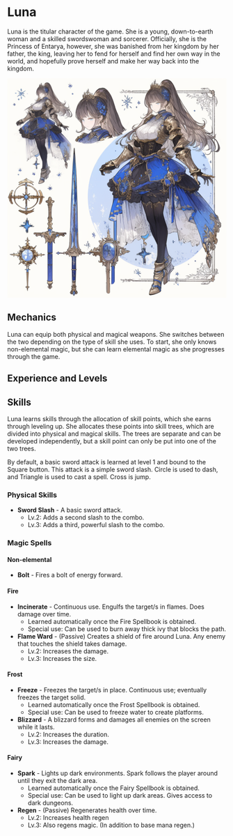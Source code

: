 # Luna
Luna is the titular character of the game. She is a young, down-to-earth
woman and a skilled swordswoman and sorcerer. Officially, she is the Princess
of Entarya, however, she
was banished from her kingdom by her father, the king, leaving
her to fend for herself and find her own way in the world, and hopefully
prove herself and make her way back into the kingdom.

![Luna](images/luna.png)

## Mechanics

Luna can equip both physical and magical weapons. She switches
between the two depending on the type of skill she uses.
To start, she only knows non-elemental magic, but she can
learn elemental magic as she progresses through the game.

## Experience and Levels

## Skills

Luna learns skills through the allocation of skill points, which
she earns through leveling up. She allocates these points into
skill trees, which are divided into physical and magical skills.
The trees are separate and can be developed independently, but a
skill point can only be put into one of the two trees.

By default, a basic sword attack is learned at level 1 and bound to the
Square button. This attack is a simple sword slash. Circle is used
to dash, and Triangle is used to cast a spell. Cross is jump.

### Physical Skills

* **Sword Slash** - A basic sword attack.
  * Lv.2: Adds a second slash to the combo.
  * Lv.3: Adds a third, powerful slash to the combo.

### Magic Spells

#### Non-elemental

* **Bolt** - Fires a bolt of energy forward.

#### Fire

* **Incinerate** - Continuous use. Engulfs the target/s in flames. Does damage over time.
  * Learned automatically once the Fire Spellbook is obtained.
  * Special use: Can be used to burn away thick ivy that blocks the path.
* **Flame Ward** - (Passive) Creates a shield of fire around Luna. Any enemy that touches the shield takes damage.
  * Lv.2: Increases the damage.
  * Lv.3: Increases the size.

#### Frost

* **Freeze** - Freezes the target/s in place. Continuous use; eventually freezes the target solid.
  * Learned automatically once the Frost Spellbook is obtained.
  * Special use: Can be used to freeze water to create platforms.
* **Blizzard** - A blizzard forms and damages all enemies on the screen while it lasts.
  * Lv.2: Increases the duration.
  * Lv.3: Increases the damage.

#### Fairy

* **Spark** - Lights up dark environments. Spark follows the player around until they exit the dark area.
  * Learned automatically once the Fairy Spellbook is obtained.
  * Special use: Can be used to light up dark areas. Gives access to dark dungeons.
* **Regen** - (Passive) Regenerates health over time.
  * Lv.2: Increases health regen
  * Lv.3: Also regens magic. (In addition to base mana regen.)